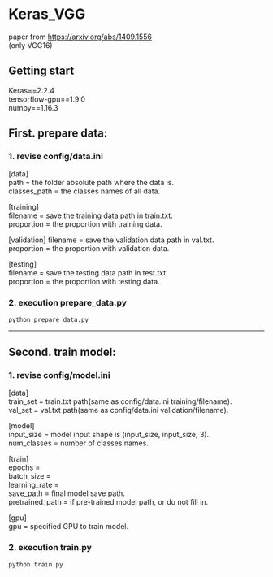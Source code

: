# Keras_VGG
paper from https://arxiv.org/abs/1409.1556  
(only VGG16)
## Getting start
Keras==2.2.4  
tensorflow-gpu==1.9.0   
numpy==1.16.3 
## First. prepare data: 
### 1. revise config/data.ini 
[data]  
path = the folder absolute path where the data is.  
classes_path = the classes names of all data.  

[training]  
filename = save the training data path in train.txt.  
proportion = the proportion with training data.  

[validation] 
filename = save the validation data path in val.txt.  
proportion = the proportion with validation data.  

[testing]  
filename = save the testing data path in test.txt.  
proportion = the proportion with testing data.  

### 2. execution prepare_data.py
```
python prepare_data.py
```
---
## Second. train model:
### 1. revise config/model.ini
[data]  
train_set = train.txt path(same as config/data.ini training/filename).  
val_set = val.txt path(same as config/data.ini validation/filename).  

[model]  
input_size = model input shape is (input_size, input_size, 3).  
num_classes = number of classes names.  

[train]  
epochs =   
batch_size =   
learning_rate =   
save_path = final model save path.  
pretrained_path = if pre-trained model path, or do not fill in.  

[gpu]  
gpu = specified GPU to train model.  

### 2. execution train.py
```
python train.py
```
